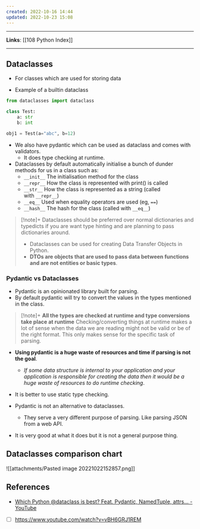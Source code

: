 ```yaml
---
created: 2022-10-16 14:44
updated: 2022-10-23 15:08
---
```

---
**Links**: [[108 Python Index]]

---
## Dataclasses
- For classes which are used for storing data

- Example of a builtin dataclass
```python
from dataclasses import dataclass

class Test:
	a: str
	b: int

obj1 = Test(a="abc", b=12)
```

- We also have pydantic which can be used as dataclass and comes with validators.
	- It does type checking at runtime.
- Dataclasses by default automatically initialise a bunch of dunder methods for us in a class such as:
	- `__init__` The initialisation method for the class
	- `__repr__` How the class is represented with print() is called
	- `__str__` How the class is represented as a string (called with `__repr__`)
	- `__eq__` Used when equality operators are used (eg, `==`)
	- `__hash__` The hash for the class (called with `__eq__`)

> [!note]+ Dataclasses should be preferred over normal dictionaries and typedicts if you are want type hinting and are planning to pass dictionaries around.
> - Dataclasses can be used for creating Data Transfer Objects in Python. 
> - **DTOs are objects that are used to pass data between functions and are not entities or basic types**.

### Pydantic vs Dataclasses
- Pydantic is an opinionated library built for parsing. 
- By default pydantic will try to convert the values in the types mentioned in the class. 

> [!note]+ **All the types are checked at runtime and type conversions take place at runtime**
> Checking/converting things at runtime makes a lot of sense when the data we are reading might not be valid or be of the right format.
> This only makes sense for the specific task of parsing.

- **Using pydantic is a huge waste of resources and time if parsing is not the goal**.
	- *If some data structure is internal to your application and your application is responsible for creating the data then it would be a huge waste of resources to do runtime checking*.

- It is better to use static type checking.
- Pydantic is not an alternative to dataclasses. 
	- They serve a very different purpose of parsing. Like parsing JSON from a web API.
- It is very good at what it does but it is not a general purpose thing.

## Dataclasses comparison chart
![[attachments/Pasted image 20221022152857.png]]

## References
- [Which Python @dataclass is best? Feat. Pydantic, NamedTuple, attrs... - YouTube](https://www.youtube.com/watch?v=vCLetdhswMg)
- [ ] https://www.youtube.com/watch?v=vBH6GRJ1REM 